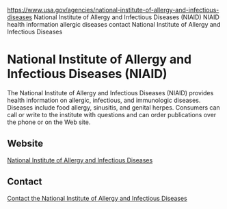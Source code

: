 

https://www.usa.gov/agencies/national-institute-of-allergy-and-infectious-diseases
National Institute of Allergy and Infectious Diseases (NIAID)
NIAID health information allergic diseases
contact National Institute of Allergy and Infectious Diseases

National Institute of Allergy and Infectious Diseases
(NIAID)
=============================================================

The National Institute of Allergy and Infectious Diseases (NIAID) provides health information on allergic, infectious, and immunologic diseases. Diseases include food allergy, sinusitis, and genital herpes. Consumers can call or write to the institute with questions and can order publications over the phone or on the Web site.

Website
-------

[National Institute of Allergy and Infectious Diseases](http://www.niaid.nih.gov)

Contact
-------

[Contact the National Institute of Allergy and Infectious Diseases](https://www.niaid.nih.gov/global/contact-us)
